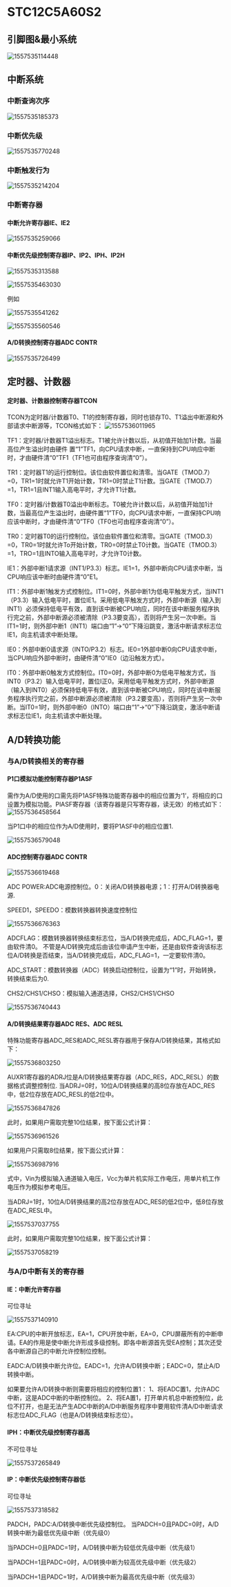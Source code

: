 # STC12C5A60S2

## 引脚图&最小系统

![1557535114448](assets/1557535114448.png)

## 中断系统

### 中断查询次序

![1557535185373](assets/1557535185373.png)

### 中断优先级

![1557535770248](assets/1557535770248.png)

### 中断触发行为

![1557535214204](assets/1557535214204.png)

### 中断寄存器

#### 中断允许寄存器IE、IE2

![1557535259066](assets/1557535259066.png)

#### 中断优先级控制寄存器IP、IP2、IPH、IP2H

![1557535313588](assets/1557535313588.png)

![1557535463030](assets/1557535463030.png)

例如

![1557535541262](assets/1557535541262.png)

![1557535560546](assets/1557535560546.png)

#### A/D转换控制寄存器ADC CONTR

![1557535726499](assets/1557535726499.png)

## 定时器、计数器

#### 定时器、计数器控制寄存器TCON

TCON为定时器/计数器T0、T1的控制寄存器，同时也锁存T0、T1溢出中断源和外部请求中断源等，TCON格式如下：
![1557536011965](assets/1557536011965.png)

TF1：定时器/计数器T1溢出标志。T1被允许计数以后，从初值开始加1计数。当最高位产生溢出时由硬件	置“1”TF1，向CPU请求中断，一直保持到CPU响应中断时，才由硬件清“0”TF1（TF1也可由程序查询清“0”）。

TR1：定时器T1的运行控制位。该位由软件置位和清零。当GATE（TMOD.7）=0，TR1=1时就允许T1开始计数，TR1=0时禁止T1计数。当GATE（TMOD.7）=1，TR1=1且INT1输入高电平时，才允许T1计数。

TF0：定时器/计数器T0溢出中断标志。T0被允许计数以后，从初值开始加1计数，当最高位产生溢出时，由硬件置“1”TF0，向CPU请求中断，一直保持CPU响应该中断时，才由硬件清“0”TF0（TF0也可由程序查询清“0”）。

TR0：定时器T0的运行控制位。该位由软件置位和清零。当GATE（TMOD.3）=0，TR0=1时就允许To开始计数，TR0=0时禁止T0计数。当GATE（TMOD.3）=1，TRO=1且INTO输入高电平时，才允许T0计数。

IE1：外部中断1请求源（INT1/P3.3）标志。IE1=1，外部中断向CPU请求中断，当CPU响应该中断时由硬件清“0”E1。

IT1：外部中断1触发方式控制位。IT1=0时，外部中断1为低电平触发方式，当INT1（P3.3）输入低电平时，置位IE1。采用低电平触发方式时，外部中断源（输入到INT1）必须保持低电平有效，直到该中断被CPU响应，同时在该中断服务程序执行完之前，外部中断源必须被清除（P3.3要变高），否则将产生另一次中断。当IT1=1时，则外部中断1（INT1）端口由“1”→“0”下降沿跳变，激活中断请求标志位IE1，向主机请求中断处理。

IE0：外部中断0请求源（INTO/P3.2）标志。IE0=1外部中断0向CPU请求中断，当CPU响应外部中断时，由硬件清“0”IE0（边沿触发方式）。

IT0：外部中断0触发方式控制位。IT0=0时，外部中断0为低电平触发方式，当INT0（P3.2）输入低电平时，置位I正0。采用低电平触发方式时，外部中断源（输入到INT0）必须保持低电平有效，直到该中断被CPU响应，同时在该中断服务程序执行完之前，外部中断源必须被清除（P3.2要变高），否则将产生另一次中断。当IT0=1时，则外部中断0（INTO）端口由“1”→“0”下降沿跳变，激活中断请求标志位IE1，向主机请求中断处理。

## A/D转换功能

### 与A/D转换相关的寄存器

#### P1口模拟功能控制寄存器P1ASF

需作为A/D使用的口需先将P1ASF特殊功能寄存器中的相应位置为‘1’，将相应的口设置为模拟功能。PlASF寄存器（该寄存器是只写寄存器，读无效）的格式如下：
![1557536458564](assets/1557536458564.png)

当P1口中的相应位作为A/D使用时，要将P1ASF中的相应位置1.

![1557536579048](assets/1557536579048.png)

#### ADC控制寄存器ADC CONTR

![1557536619468](assets/1557536619468.png)

ADC POWER:ADC电源控制位。0：关闭A/D转换器电源；1：打开A/D转换器电源.

SPEED1，SPEEDO：模数转换器转换速度控制位

![1557536676363](assets/1557536676363.png)

ADCFLAG：模数转换器转换结束标志位，当A/D转换完成后，ADC_FLAG=1，要由软件清0。
不管是A/D转换完成后由该位申请产生中断，还是由软件查询该标志位A/D转换是否结束，当A/D转换完成后，ADC_FLAG=1，一定要软件清0。

ADC_START：模数转换器（ADC）转换启动控制位，设置为“1”时，开始转换，转换结束后为0.

CHS2/CHS1/CHSO：模拟输入通道选择，CHS2/CHS1/CHSO

![1557536740443](assets/1557536740443.png)

#### A/D转换结果寄存器ADC RES、ADC RESL

特殊功能寄存器ADC_RES和ADC_RESL寄存器用于保存A/D转换结果，其格式如下：

![1557536803250](assets/1557536803250.png)

AUXR1寄存器的ADRJ位是A/D转换结果寄存器（ADC_RES，ADC_RESL）的数据格式调整控制位.
当ADRJ=0时，10位A/D转换结果的高8位存放在ADC_RES中，低2位存放在ADC_RESL的低2位中。

![1557536847826](assets/1557536847826.png)

此时，如果用户需取完整10位结果，按下面公式计算：

![1557536961526](assets/1557536961526.png)

如果用户只需取8位结果，按下面公式计算：

![1557536987916](assets/1557536987916.png)

式中，Vin为模拟输入通道输入电压，Vcc为单片机实际工作电压，用单片机工作电压作为模拟参考电压。

当ADRJ=1时，10位A/D转换结果的高2位存放在ADC_RES的低2位中，低8位存放在ADC_RESL中。

![1557537037755](assets/1557537037755.png)

此时，如果用户需取完整10位结果，按下面公式计算：

![1557537058219](assets/1557537058219.png)

### 与A/D中断有关的寄存器

#### IE：中断允许寄存器

可位寻址

![1557537140910](assets/1557537140910.png)

EA:CPU的中断开放标志，EA=1，CPU开放中断，EA=0，CPU屏蔽所有的中断申请。EA的作用是使中断允许形成多级控制。即各中断源首先受EA控制；其次还受各中断源自己的中断允许控制位控制。

EADC:A/D转换中断允许位。EADC=1，允许A/D转换中断；EADC=0，禁止A/D转换中断。

如果要允许A/D转换中断则需要将相应的控制位置1：
1、将EADC置1，允许ADC中断，这是ADC中断的中断控制位。
2、将EA置1，打开单片机总中断控制位，此位不打开，也是无法产生ADC中断的A/D中断服务程序中要用软件清A/D中断请求标志位ADC_FLAG（也是A/D转换结束标志位）。

#### IPH：中断优先级控制寄存器高

不可位寻址

![1557537265849](assets/1557537265849.png)

#### IP：中断优先级控制寄存器低

可位寻址

![1557537318582](assets/1557537318582.png)

PADCH，PADC:A/D转换中断优先级控制位。
当PADCH=0且PADC=0时，A/D转换中断为最低优先级中断（优先级0）

当PADCH=0且PADC=1时，A/D转换中断为较低优先级中断（优先级1）

当PADCH=1且PADC=0时，A/D转换中断为较高优先级中断（优先级2）

当PADCH=1且PADC=1时，A/D转换中断为最高优先级中断（优先级3）